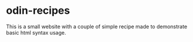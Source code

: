 # odin-recipes

This is a small website with a couple of simple recipe made to demonstrate basic html syntax usage.